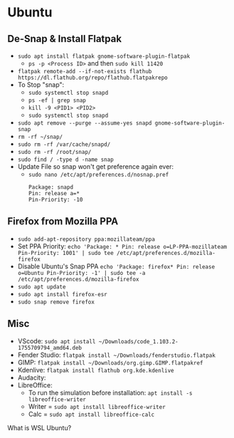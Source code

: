 
# Ubuntu

## De-Snap & Install Flatpak

- `sudo apt install flatpak gnome-software-plugin-flatpak`
  - `ps -p <Process ID>` and then `sudo kill 11420`
- `flatpak remote-add --if-not-exists flathub https://dl.flathub.org/repo/flathub.flatpakrepo`
- To Stop "snap":
  - `sudo systemctl stop snapd`
  - `ps -ef | grep snap`
  - `kill -9 <PID1> <PID2>`
  - `sudo systemctl stop snapd`
- `sudo apt remove --purge --assume-yes snapd gnome-software-plugin-snap`
- `rm -rf ~/snap/`
- `sudo rm -rf /var/cache/snapd/`
- `sudo rm -rf /root/snap/`
- `sudo find / -type d -name snap`
- Update File so snap won't get preference again ever:
  - `sudo nano /etc/apt/preferences.d/nosnap.pref`
    ```
    Package: snapd
    Pin: release a=*
    Pin-Priority: -10
    ```


## Firefox from Mozilla PPA

- `sudo add-apt-repository ppa:mozillateam/ppa`
- Set PPA Priority: `echo 'Package: * Pin: release o=LP-PPA-mozillateam Pin-Priority: 1001' | sudo tee /etc/apt/preferences.d/mozilla-firefox`
- Disable Ubuntu's Snap PPA `echo 'Package: firefox* Pin: release o=Ubuntu Pin-Priority: -1' | sudo tee -a /etc/apt/preferences.d/mozilla-firefox`
- `sudo apt update`
- `sudo apt install firefox-esr`
- `sudo snap remove firefox`


## Misc

- VScode: `sudo apt install ~/Downloads/code_1.103.2-1755709794_amd64.deb`
- Fender Studio: `flatpak install ~/Downloads/fenderstudio.flatpak`
- GIMP: `flatpak install ~/Downloads/org.gimp.GIMP.flatpakref`
- Kdenlive: `flatpak install flathub org.kde.kdenlive`
- Audacity: 
- LibreOffice:
  - To run the simulation before installation: `apt install -s libreoffice-writer`
  - Writer = `sudo apt install libreoffice-writer`
  - Calc = `sudo apt install libreoffice-calc`


What is WSL Ubuntu?

